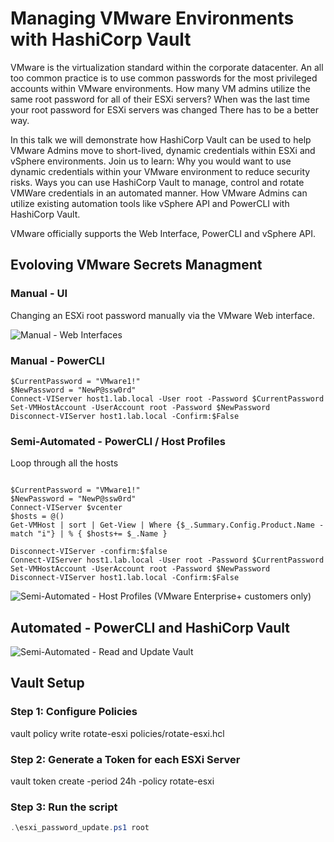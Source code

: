 # Managing VMware Environments with HashiCorp Vault

VMware is the virtualization standard within the corporate datacenter. An all too common practice is to use common passwords for the most privileged accounts within VMware environments. How many VM admins utilize the same root password for all of their ESXi servers? When was the last time your root password for ESXi servers was changed
There has to be a better way.

In this talk we will demonstrate how HashiCorp Vault can be used to help VMware Admins move to short-lived, dynamic credentials within ESXi and vSphere environments. Join us to learn: Why you would want to use dynamic credentials within your VMware environment to reduce security risks. Ways you can use HashiCorp Vault to manage, control and rotate VMWare credentials in an automated manner. How VMware Admins can utilize existing automation tools like vSphere API and PowerCLI with HashiCorp Vault.

VMware officially supports the Web Interface, PowerCLI and vSphere API.

## Evoloving VMware Secrets Managment
### Manual - UI
Changing an ESXi root password manually via the VMware Web interface.

![Manual - Web Interfaces](images/vault_packer_build.gif)

### Manual - PowerCLI
```
$CurrentPassword = "VMware1!"
$NewPassword = "NewP@ssw0rd"
Connect-VIServer host1.lab.local -User root -Password $CurrentPassword
Set-VMHostAccount -UserAccount root -Password $NewPassword
Disconnect-VIServer host1.lab.local -Confirm:$False
```

### Semi-Automated - PowerCLI / Host Profiles

Loop through all the hosts
```

$CurrentPassword = "VMware1!"
$NewPassword = "NewP@ssw0rd"
Connect-VIServer $vcenter
$hosts = @()
Get-VMHost | sort | Get-View | Where {$_.Summary.Config.Product.Name -match "i"} | % { $hosts+= $_.Name }

Disconnect-VIServer -confirm:$false
Connect-VIServer host1.lab.local -User root -Password $CurrentPassword
Set-VMHostAccount -UserAccount root -Password $NewPassword
Disconnect-VIServer host1.lab.local -Confirm:$False

```

![Semi-Automated - Host Profiles (VMware Enterprise+ customers only)](images/host_profiles.gif)

## Automated - PowerCLI and HashiCorp Vault
![Semi-Automated - Read and Update Vault](images/read_update_vault.gif)

## Vault Setup
### Step 1: Configure Policies
vault policy write rotate-esxi policies/rotate-esxi.hcl

### Step 2: Generate a Token for each ESXi Server
vault token create -period 24h -policy rotate-esxi

### Step 3: Run the script
```powershell
.\esxi_password_update.ps1 root
```
